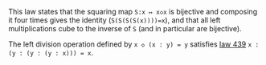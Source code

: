 This law states that the squaring map `S:x ↦ x◇x` is bijective and composing it four times gives the identity (`S(S(S(S(x))))=x`), and that all left multiplications cube to the inverse of `S` (and in particular are bijective).

The left division operation defined by `x ◇ (x : y) = y` satisfies [law 439](https://teorth.github.io/equational_theories/implications/?439) `x : (y : (y : (y : x))) = x`.
